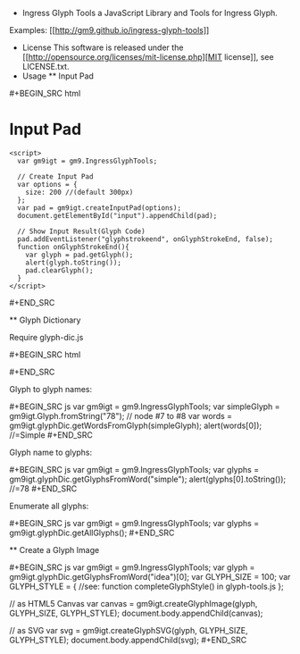 * Ingress Glyph Tools
a JavaScript Library and Tools for Ingress Glyph.

Examples: [[http://gm9.github.io/ingress-glyph-tools]]

* License
This software is released under the [[http://opensource.org/licenses/mit-license.php][MIT license]], see LICENSE.txt.
* Usage
** Input Pad

#+BEGIN_SRC html
<!DOCTYPE html>
<html>
  <head>
    <script type="text/javascript" src="glyph-tools.js" charset="utf-8"></script>
  </head>
  <body>
    <h1>Input Pad</h1>
    <div id="input"></div>

    <script>
      var gm9igt = gm9.IngressGlyphTools;

      // Create Input Pad
      var options = {
        size: 200 //(default 300px)
      };
      var pad = gm9igt.createInputPad(options);
      document.getElementById("input").appendChild(pad);

      // Show Input Result(Glyph Code)
      pad.addEventListener("glyphstrokeend", onGlyphStrokeEnd, false);
      function onGlyphStrokeEnd(){
        var glyph = pad.getGlyph();
        alert(glyph.toString());
        pad.clearGlyph();
      }
    </script>
  </body>
</html>
#+END_SRC

** Glyph Dictionary

Require glyph-dic.js

#+BEGIN_SRC html
<script type="text/javascript" src="glyph-dic.js" charset="utf-8"></script>
#+END_SRC

Glyph to glyph names:

#+BEGIN_SRC js
var gm9igt = gm9.IngressGlyphTools;
var simpleGlyph = gm9igt.Glyph.fromString("78"); // node #7 to #8
var words = gm9igt.glyphDic.getWordsFromGlyph(simpleGlyph);
alert(words[0]); //=Simple
#+END_SRC

Glyph name to glyphs:

#+BEGIN_SRC js
var gm9igt = gm9.IngressGlyphTools;
var glyphs = gm9igt.glyphDic.getGlyphsFromWord("simple");
alert(glyphs[0].toString()); //=78
#+END_SRC

Enumerate all glyphs:

#+BEGIN_SRC js
var gm9igt = gm9.IngressGlyphTools;
var glyphs = gm9igt.glyphDic.getAllGlyphs();
#+END_SRC

** Create a Glyph Image

#+BEGIN_SRC js
var gm9igt = gm9.IngressGlyphTools;
var glyph = gm9igt.glyphDic.getGlyphsFromWord("idea")[0];
var GLYPH_SIZE = 100;
var GLYPH_STYLE = {
  //see: function completeGlyphStyle() in glyph-tools.js
};

// as HTML5 Canvas
var canvas = gm9igt.createGlyphImage(glyph, GLYPH_SIZE, GLYPH_STYLE);
document.body.appendChild(canvas);

// as SVG
var svg = gm9igt.createGlyphSVG(glyph, GLYPH_SIZE, GLYPH_STYLE);
document.body.appendChild(svg);
#+END_SRC
